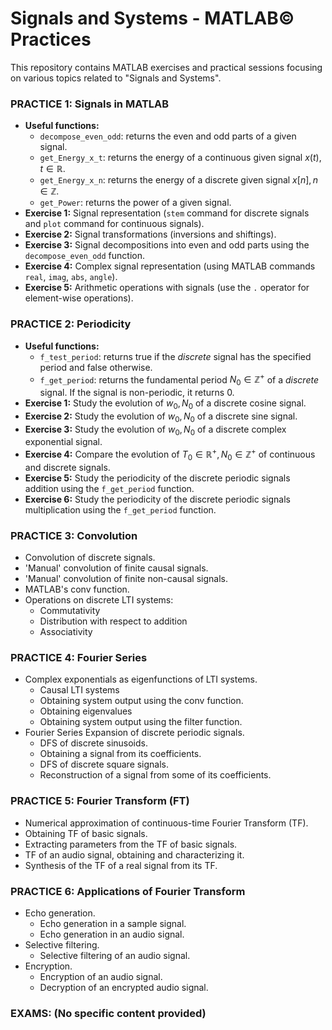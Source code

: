 # **Signals and Systems - MATLAB© Practices**

This repository contains MATLAB exercises and practical sessions focusing on various topics related to "Signals and Systems".

### PRACTICE 1: Signals in MATLAB
- **Useful functions:**
    - `decompose_even_odd`: returns the even and odd parts of a given signal.
    - `get_Energy_x_t`: returns the energy of a continuous given signal $x(t), t \in \mathbb{R}$.
    - `get_Energy_x_n`: returns the energy of a discrete given signal $x[n], n \in \mathbb{Z}$.
    - `get_Power`: returns the power of a given signal.
- **Exercise 1:** Signal representation (`stem` command for discrete signals and `plot` command for continuous signals).
- **Exercise 2:** Signal transformations (inversions and shiftings).
- **Exercise 3:** Signal decompositions into even and odd parts using the `decompose_even_odd` function.
- **Exercise 4:** Complex signal representation (using MATLAB commands `real`, `imag`, `abs`, `angle`).
- **Exercise 5:** Arithmetic operations with signals (use the `.` operator for element-wise operations).

### PRACTICE 2: Periodicity
- **Useful functions:**
    - `f_test_period`: returns true if the *discrete* signal has the specified period and false otherwise.
    - `f_get_period`: returns the fundamental period $N_0 \in \mathbb{Z}^+$ of a *discrete* signal. If the signal is non-periodic, it returns 0.
- **Exercise 1:** Study the evolution of $w_0, N_0$ of a discrete cosine signal.
- **Exercise 2:** Study the evolution of $w_0, N_0$ of a discrete sine signal.
- **Exercise 3:** Study the evolution of $w_0, N_0$ of a discrete complex exponential signal.
- **Exercise 4:** Compare the evolution of $T_0 \in \mathbb{R^+}, N_0 \in \mathbb{Z}^+$ of continuous and discrete signals.
- **Exercise 5:** Study the periodicity of the discrete periodic signals addition using the `f_get_period` function.
- **Exercise 6:** Study the periodicity of the discrete periodic signals multiplication using the `f_get_period` function.

### PRACTICE 3: Convolution
- Convolution of discrete signals.
- 'Manual' convolution of finite causal signals.
- 'Manual' convolution of finite non-causal signals.
- MATLAB's conv function.
- Operations on discrete LTI systems:
  - Commutativity
  - Distribution with respect to addition
  - Associativity

### PRACTICE 4: Fourier Series
- Complex exponentials as eigenfunctions of LTI systems.
  - Causal LTI systems
  - Obtaining system output using the conv function.
  - Obtaining eigenvalues
  - Obtaining system output using the filter function.
- Fourier Series Expansion of discrete periodic signals.
  - DFS of discrete sinusoids.
  - Obtaining a signal from its coefficients.
  - DFS of discrete square signals.
  - Reconstruction of a signal from some of its coefficients.

### PRACTICE 5: Fourier Transform (FT)
- Numerical approximation of continuous-time Fourier Transform (TF).
- Obtaining TF of basic signals.
- Extracting parameters from the TF of basic signals.
- TF of an audio signal, obtaining and characterizing it.
- Synthesis of the TF of a real signal from its TF.

### PRACTICE 6: Applications of Fourier Transform
- Echo generation.
  - Echo generation in a sample signal.
  - Echo generation in an audio signal.
- Selective filtering.
  - Selective filtering of an audio signal.
- Encryption.
  - Encryption of an audio signal.
  - Decryption of an encrypted audio signal.

### EXAMS: (No specific content provided)
